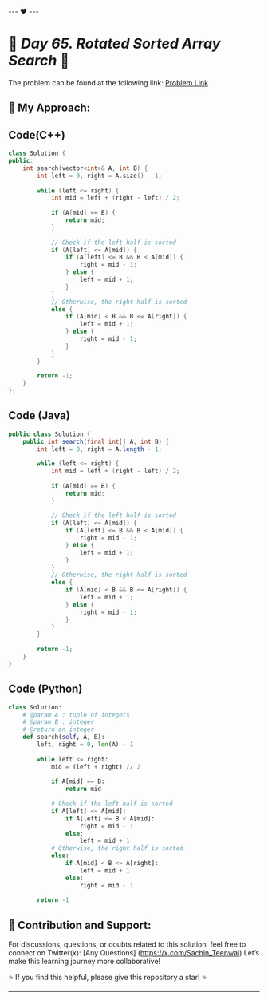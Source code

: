 --- ❤️ ---

# 🚀 _Day 65. Rotated Sorted Array Search_ 🧠


The problem can be found at the following link: [Problem Link](https://www.interviewbit.com/problems/rotated-sorted-array-search/)

## 🎯 **My Approach:**


## Code(C++)
```cpp
class Solution {
public:
    int search(vector<int>& A, int B) {
        int left = 0, right = A.size() - 1;
        
        while (left <= right) {
            int mid = left + (right - left) / 2;
            
            if (A[mid] == B) {
                return mid;
            }
            
            // Check if the left half is sorted
            if (A[left] <= A[mid]) {
                if (A[left] <= B && B < A[mid]) {
                    right = mid - 1;
                } else {
                    left = mid + 1;
                }
            }
            // Otherwise, the right half is sorted
            else {
                if (A[mid] < B && B <= A[right]) {
                    left = mid + 1;
                } else {
                    right = mid - 1;
                }
            }
        }
        
        return -1;
    }
};
```

## Code (Java)

```java
public class Solution {
    public int search(final int[] A, int B) {
        int left = 0, right = A.length - 1;
        
        while (left <= right) {
            int mid = left + (right - left) / 2;
            
            if (A[mid] == B) {
                return mid;
            }
            
            // Check if the left half is sorted
            if (A[left] <= A[mid]) {
                if (A[left] <= B && B < A[mid]) {
                    right = mid - 1;
                } else {
                    left = mid + 1;
                }
            }
            // Otherwise, the right half is sorted
            else {
                if (A[mid] < B && B <= A[right]) {
                    left = mid + 1;
                } else {
                    right = mid - 1;
                }
            }
        }
        
        return -1;
    }
}
```

## Code (Python)

```python
class Solution:
    # @param A : tuple of integers
    # @param B : integer
    # @return an integer
    def search(self, A, B):
        left, right = 0, len(A) - 1
        
        while left <= right:
            mid = (left + right) // 2
            
            if A[mid] == B:
                return mid
            
            # Check if the left half is sorted
            if A[left] <= A[mid]:
                if A[left] <= B < A[mid]:
                    right = mid - 1
                else:
                    left = mid + 1
            # Otherwise, the right half is sorted
            else:
                if A[mid] < B <= A[right]:
                    left = mid + 1
                else:
                    right = mid - 1
        
        return -1
```



## 🎯 **Contribution and Support:**

For discussions, questions, or doubts related to this solution, feel free to connect on Twitter(x): [Any Questions] (https://x.com/Sachin_Teenwal) Let’s make this learning journey more collaborative!

⭐ If you find this helpful, please give this repository a star! ⭐

---

